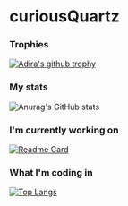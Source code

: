 # curiousQuartz
<!---
- 👋 Hi, I’m @curiousQuartz
- 👀 I’m interested in ...
- 🌱 I’m currently learning ...
- 💞️ I’m looking to collaborate on ...
- 📫 How to reach me ...
--->

### Trophies

[![Adira's github trophy](https://github-profile-trophy.vercel.app/?username=curiousQuartz&theme=algolia&margin-w=15&margin-h=15&column=4)](https://github.com/ryo-ma/github-profile-trophy)


### My stats

![Anurag's GitHub stats](https://github-readme-stats.vercel.app/api?username=curiousQuartz&rank_icon=github&show_icons=true&theme=algolia)

### I'm currently working on

[![Readme Card](https://github-readme-stats.vercel.app/api/pin/?username=curiousQuartz&repo=Curiosities&theme=algolia)](https://github.com/anuraghazra/github-readme-stats)


### What I'm coding in

[![Top Langs](https://github-readme-stats.vercel.app/api/top-langs/?username=curiousQuartz&theme=algolia&layout=donut)](https://github.com/anuraghazra/github-readme-stats)
